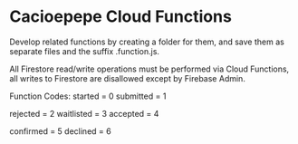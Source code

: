 # Cacioepepe Cloud Functions

Develop related functions by creating a folder for them, and save them as separate files and the suffix .function.js.

All Firestore read/write operations must be performed via Cloud Functions, all writes to Firestore are disallowed except by Firebase Admin.

Function Codes:
started = 0
submitted = 1

rejected = 2
waitlisted = 3
accepted = 4

confirmed = 5
declined = 6
